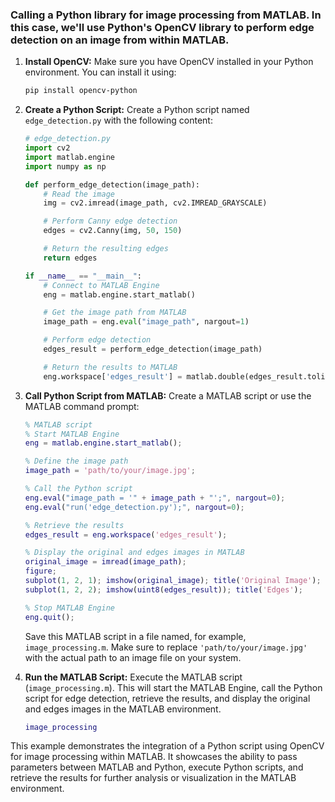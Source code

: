 ### Calling a Python library for image processing from MATLAB. In this case, we'll use Python's OpenCV library to perform edge detection on an image from within MATLAB.

1. **Install OpenCV:**
   Make sure you have OpenCV installed in your Python environment. You can install it using:

   ```bash
   pip install opencv-python
   ```

2. **Create a Python Script:**
   Create a Python script named `edge_detection.py` with the following content:

   ```python
   # edge_detection.py
   import cv2
   import matlab.engine
   import numpy as np

   def perform_edge_detection(image_path):
       # Read the image
       img = cv2.imread(image_path, cv2.IMREAD_GRAYSCALE)

       # Perform Canny edge detection
       edges = cv2.Canny(img, 50, 150)

       # Return the resulting edges
       return edges

   if __name__ == "__main__":
       # Connect to MATLAB Engine
       eng = matlab.engine.start_matlab()

       # Get the image path from MATLAB
       image_path = eng.eval("image_path", nargout=1)

       # Perform edge detection
       edges_result = perform_edge_detection(image_path)

       # Return the results to MATLAB
       eng.workspace['edges_result'] = matlab.double(edges_result.tolist())
   ```

3. **Call Python Script from MATLAB:**
   Create a MATLAB script or use the MATLAB command prompt:

   ```matlab
   % MATLAB script
   % Start MATLAB Engine
   eng = matlab.engine.start_matlab();

   % Define the image path
   image_path = 'path/to/your/image.jpg';

   % Call the Python script
   eng.eval("image_path = '" + image_path + "';", nargout=0);
   eng.eval("run('edge_detection.py');", nargout=0);

   % Retrieve the results
   edges_result = eng.workspace('edges_result');

   % Display the original and edges images in MATLAB
   original_image = imread(image_path);
   figure;
   subplot(1, 2, 1); imshow(original_image); title('Original Image');
   subplot(1, 2, 2); imshow(uint8(edges_result)); title('Edges');

   % Stop MATLAB Engine
   eng.quit();
   ```

   Save this MATLAB script in a file named, for example, `image_processing.m`. Make sure to replace `'path/to/your/image.jpg'` with the actual path to an image file on your system.

4. **Run the MATLAB Script:**
   Execute the MATLAB script (`image_processing.m`). This will start the MATLAB Engine, call the Python script for edge detection, retrieve the results, and display the original and edges images in the MATLAB environment.

   ```matlab
   image_processing
   ```

This example demonstrates the integration of a Python script using OpenCV for image processing within MATLAB. It showcases the ability to pass parameters between MATLAB and Python, execute Python scripts, and retrieve the results for further analysis or visualization in the MATLAB environment. 